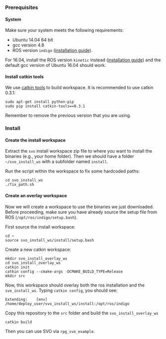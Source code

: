 ### Prerequisites
#### System
Make sure your system meets the following requirements:
* Ubuntu 14.04 64 bit
* gcc version 4.8
* ROS version `indigo` ([installation guide](http://wiki.ros.org/indigo/Installation/Ubuntu)).

For 16.04, install the ROS version `kinetic` instead ([installation guide](http://wiki.ros.org/kinetic/Installation/Ubuntu)) and the default gcc version of Ubuntu 16.04 should work.

#### Install catkin tools
We use [catkin tools](https://catkin-tools.readthedocs.io/en/latest/) to build workspace. It is recommended to use catkin 0.3.1:

    sudo apt-get install python-pip
    sudo pip install catkin-tools==0.3.1

Remember to remove the previous version that you are using.


### Install

#### Create the install workspace
Extract the `svo` install workspace zip file to where you want to install the binaries (e.g., your home folder).
Then we should have a folder `~/svo_install_ws` with a subfolder named `install`.

Run the script within the workspace to fix some hardcoded paths:

    cd svo_install_ws
    ./fix_path.sh

#### Create an overlay workspace
Now we will create a workspace to use the binaries we just downloaded. Before proceeding, make sure you have already source the setup file from ROS (`/opt/ros/indigo/setup.bash`).

First source the install workspace:

    cd ~
    source svo_install_ws/install/setup.bash

Create a new catkin workspace:

    mkdir svo_install_overlay_ws
    cd svo_install_overlay_ws
    catkin init
    catkin config --cmake-args -DCMAKE_BUILD_TYPE=Release
    mkdir src

Now, this workspace should overlay both the ros installation and the `svo_install_ws`. Typing `catkin config`, you should see:

    Extending:    [env] /home/deploy_user/svo_install_ws/install:/opt/ros/indigo
    
Copy this repository to the `src` folder and build the `svo_install_overlay_ws`

    catkin build
    
Then you can use SVO via `rpg_svo_example`.
